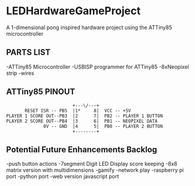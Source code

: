 # LEDHardwareGameProject
A 1-dimensional pong inspired hardware project using the ATTiny85 microcontroller

PARTS LIST
-----------
-ATTiny85 Microcontroller
-USBISP programmer for ATTiny85
-8xNeopixel strip
-wires

ATTiny85 PINOUT
----------------
```
                         +---\/---+                          
       RESET ISR -- PB5  |1*     8|  VCC -- +5V              
PLAYER 1 SCORE OUT--PB3  |2      7|  PB2 -- PLAYER 1 BUTTON                    
PLAYER 2 SCORE OUT--PB4  |3      6|  PB1 -- NEOPIXEL DATA    
              0V -- GND  |4      5|  PB0 -- PLAYER 2 BUTTON  
                         +--------+                          
```

Potential Future Enhancements Backlog
---------------------------
-push button actions
-7segment Digit LED Display score keeping
-8x8 matrix version with multidimensions
-gamify
-network play
-raspberry pi port
-python port
-web version javascript port

